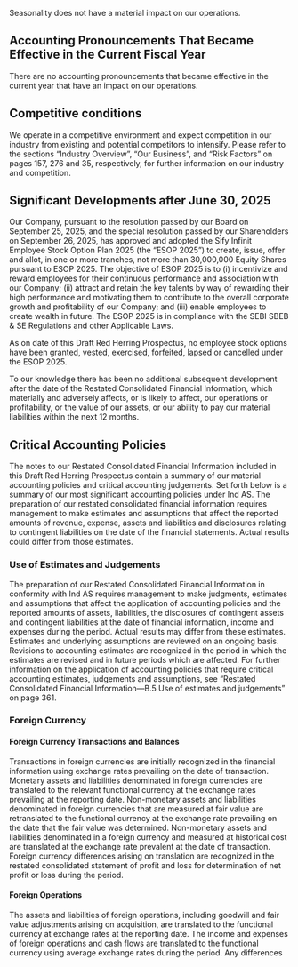 Seasonality does not have a material impact on our operations.

## Accounting Pronouncements That Became Effective in the Current Fiscal Year

There are no accounting pronouncements that became effective in the current year that have an impact on our operations.

## Competitive conditions

We operate in a competitive environment and expect competition in our industry from existing and potential competitors to intensify. Please refer to the sections “Industry Overview”, “Our Business”, and “Risk Factors” on pages 157, 276 and 35, respectively, for further information on our industry and competition.

## Significant Developments after June 30, 2025

Our Company, pursuant to the resolution passed by our Board on September 25, 2025, and the special resolution passed by our Shareholders on September 26, 2025, has approved and adopted the Sify Infinit Employee Stock Option Plan 2025 (the “ESOP 2025”) to create, issue, offer and allot, in one or more tranches, not more than 30,000,000 Equity Shares pursuant to ESOP 2025. The objective of ESOP 2025 is to (i) incentivize and reward employees for their continuous performance and association with our Company; (ii) attract and retain the key talents by way of rewarding their high performance and motivating them to contribute to the overall corporate growth and profitability of our Company; and (iii) enable employees to create wealth in future. The ESOP 2025 is in compliance with the SEBI SBEB & SE Regulations and other Applicable Laws.

As on date of this Draft Red Herring Prospectus, no employee stock options have been granted, vested, exercised, forfeited, lapsed or cancelled under the ESOP 2025.

To our knowledge there has been no additional subsequent development after the date of the Restated Consolidated Financial Information, which materially and adversely affects, or is likely to affect, our operations or profitability, or the value of our assets, or our ability to pay our material liabilities within the next 12 months.

## Critical Accounting Policies

The notes to our Restated Consolidated Financial Information included in this Draft Red Herring Prospectus contain a summary of our material accounting policies and critical accounting judgements. Set forth below is a summary of our most significant accounting policies under Ind AS. The preparation of our restated consolidated financial information requires management to make estimates and assumptions that affect the reported amounts of revenue, expense, assets and liabilities and disclosures relating to contingent liabilities on the date of the financial statements. Actual results could differ from those estimates.

### Use of Estimates and Judgements

The preparation of our Restated Consolidated Financial Information in conformity with Ind AS requires management to make judgments, estimates and assumptions that affect the application of accounting policies and the reported amounts of assets, liabilities, the disclosures of contingent assets and contingent liabilities at the date of financial information, income and expenses during the period. Actual results may differ from these estimates. Estimates and underlying assumptions are reviewed on an ongoing basis. Revisions to accounting estimates are recognized in the period in which the estimates are revised and in future periods which are affected. For further information on the application of accounting policies that require critical accounting estimates, judgements and assumptions, see “Restated Consolidated Financial Information—B.5 Use of estimates and judgements” on page 361.

### Foreign Currency

#### Foreign Currency Transactions and Balances

Transactions in foreign currencies are initially recognized in the financial information using exchange rates prevailing on the date of transaction. Monetary assets and liabilities denominated in foreign currencies are translated to the relevant functional currency at the exchange rates prevailing at the reporting date. Non-monetary assets and liabilities denominated in foreign currencies that are measured at fair value are retranslated to the functional currency at the exchange rate prevailing on the date that the fair value was determined. Non-monetary assets and liabilities denominated in a foreign currency and measured at historical cost are translated at the exchange rate prevalent at the date of transaction. Foreign currency differences arising on translation are recognized in the restated consolidated statement of profit and loss for determination of net profit or loss during the period.

#### Foreign Operations

The assets and liabilities of foreign operations, including goodwill and fair value adjustments arising on acquisition, are translated to the functional currency at exchange rates at the reporting date. The income and expenses of foreign operations and cash flows are translated to the functional currency using average exchange rates during the period. Any differences